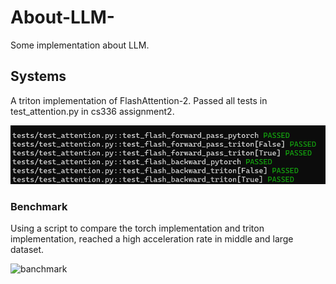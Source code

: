 # About-LLM-
Some implementation about LLM.
## Systems
A triton implementation of FlashAttention-2. Passed all tests in test_attention.py in cs336 assignment2.

![tests](./systems/tests.png)

### Benchmark
Using a script to compare the torch implementation and triton implementation, reached a high acceleration rate in middle and large dataset.

![banchmark](./systems/banchmark.png)
